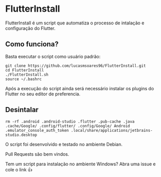 # FlutterInstall

FlutterInstall é um script que automatiza o processo de intalação e configuração do Flutter. 

## Como funciona?

Basta executar o script como usuário padrão:

    git clone https://github.com/lucasmsoares96/FlutterInstall.git
    cd FlutterInstall
    ./FlutterInstall.sh
    source ~/.bashrc

Após a execução do script ainda será necessário instalar os plugins do Flutter no seu editor de preferencia.

## Desintalar

    rm -rf .android .android-studio .flutter .pub-cache .java .cache/Google/ .config/flutter/ .config/Google/ Android .emulator_console_auth_token .local/share/applications/jetbrains-studio.desktop


O script foi desenvolvido e testado no ambiente Debian.

Pull Requests são bem vindos.

Tem um script para instalação no ambiente Windows? Abra uma issue e cole o link :+1:
